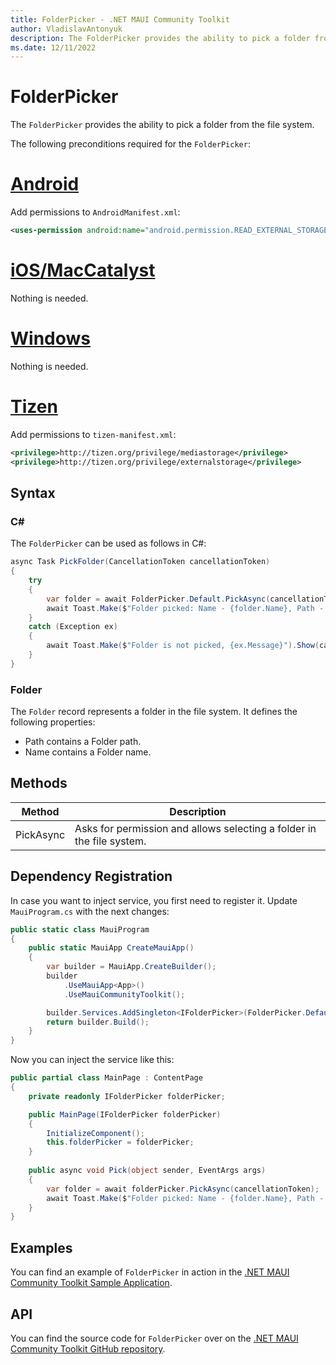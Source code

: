 ```yaml
---
title: FolderPicker - .NET MAUI Community Toolkit
author: VladislavAntonyuk
description: The FolderPicker provides the ability to pick a folder from the file system.
ms.date: 12/11/2022
---
```


# FolderPicker

The `FolderPicker` provides the ability to pick a folder from the file system.

The following preconditions required for the `FolderPicker`:
# [Android](#tab/android)

Add permissions to `AndroidManifest.xml`:

```xml
<uses-permission android:name="android.permission.READ_EXTERNAL_STORAGE" />
```

# [iOS/MacCatalyst](#tab/ios)

Nothing is needed.

# [Windows](#tab/windows)

Nothing is needed.

# [Tizen](#tab/tizen)

Add permissions to `tizen-manifest.xml`:

```xml
<privilege>http://tizen.org/privilege/mediastorage</privilege>
<privilege>http://tizen.org/privilege/externalstorage</privilege>
```

## Syntax

### C#

The `FolderPicker` can be used as follows in C#:

```csharp
async Task PickFolder(CancellationToken cancellationToken)
{
    try
    {
        var folder = await FolderPicker.Default.PickAsync(cancellationToken);
        await Toast.Make($"Folder picked: Name - {folder.Name}, Path - {folder.Path}", ToastDuration.Long).Show(cancellationToken);
    }
    catch (Exception ex)
    {
        await Toast.Make($"Folder is not picked, {ex.Message}").Show(cancellationToken);
    }
}
```

### Folder

The `Folder` record represents a folder in the file system. It defines the following properties:

- Path contains a Folder path.
- Name contains a Folder name.

## Methods

|Method  |Description  |
|---------|---------|
| PickAsync | Asks for permission and allows selecting a folder in the file system. |

## Dependency Registration

In case you want to inject service, you first need to register it.
Update `MauiProgram.cs` with the next changes:

```csharp
public static class MauiProgram
{
    public static MauiApp CreateMauiApp()
    {
        var builder = MauiApp.CreateBuilder();
        builder
            .UseMauiApp<App>()
			.UseMauiCommunityToolkit();

		builder.Services.AddSingleton<IFolderPicker>(FolderPicker.Default);
        return builder.Build();
    }
}
```

Now you can inject the service like this:

```csharp
public partial class MainPage : ContentPage
{
    private readonly IFolderPicker folderPicker;

	public MainPage(IFolderPicker folderPicker)
	{
		InitializeComponent();
        this.folderPicker = folderPicker;
	}
	
	public async void Pick(object sender, EventArgs args)
	{
		var folder = await folderPicker.PickAsync(cancellationToken);
        await Toast.Make($"Folder picked: Name - {folder.Name}, Path - {folder.Path}", ToastDuration.Long).Show(cancellationToken);
	}
}
```

## Examples

You can find an example of `FolderPicker` in action in the [.NET MAUI Community Toolkit Sample Application](https://github.com/CommunityToolkit/Maui/blob/main/samples/CommunityToolkit.Maui.Sample/Pages/Essentials/FolderPickerPage.xaml).

## API

You can find the source code for `FolderPicker` over on the [.NET MAUI Community Toolkit GitHub repository](https://github.com/CommunityToolkit/Maui/blob/main/src/CommunityToolkit.Maui.Core/Interfaces/IFolderPicker.shared.cs).
